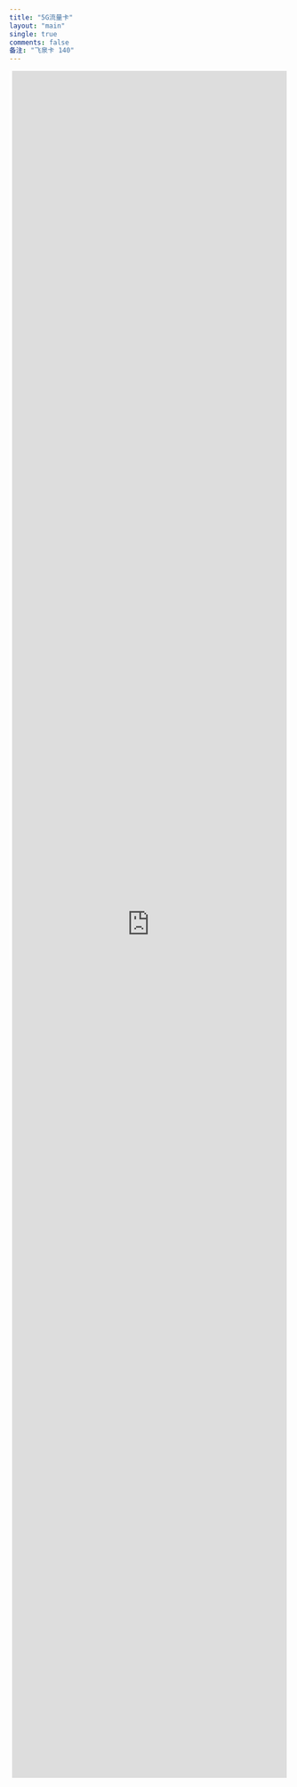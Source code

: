 ```yaml
---
title: "5G流量卡"
layout: "main"
single: true
comments: false
备注: "飞泉卡 140"
---
```


<div style="display: flex; justify-content: center; align-items: top; height: 80vh; position: relative;">
      <div id="loading-message" style="display: flex; justify-content: center; align-items: center; height: 50%; width: 100%; position: absolute; top: 0; left: 0; background-color: rgba(255, 255, 255, 0.8); z-index: -1;">
        <p style="font-size: 24px; color: #333;">加载中...</p>
      </div>
      <iframe id="shop-link"
        src="https://h5.lot-ml.com/h5orderEn/index?pudID=e0167abb23e1a3e0&userid=6babd1bdd232e810" 
        width="98%" 
        height="96%" 
        style="border: none; max-width: 1200px;"
      ></iframe>
</div>